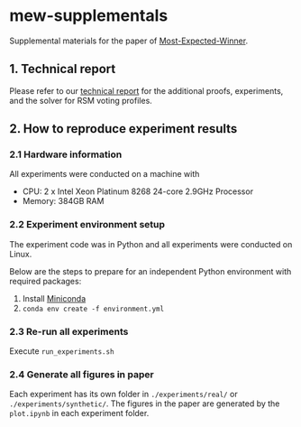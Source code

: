 # mew-supplementals

Supplemental materials for the paper of [Most-Expected-Winner](https://doi.org/10.1145/3588702).

## 1. Technical report

Please refer to our [technical report](https://arxiv.org/abs/2105.00082) for the additional proofs, experiments, and the solver for RSM voting profiles.

## 2. How to reproduce experiment results

### 2.1 Hardware information

All experiments were conducted on a machine with
- CPU: 2 x Intel Xeon Platinum 8268 24-core 2.9GHz Processor
- Memory: 384GB RAM

### 2.2 Experiment environment setup

The experiment code was in Python and all experiments were conducted on Linux. 

Below are the steps to prepare for an independent Python environment with required packages:

1. Install [Miniconda](https://conda.io/projects/conda/en/stable/user-guide/install/linux.html)
2. `conda env create -f environment.yml`

### 2.3 Re-run all experiments

Execute `run_experiments.sh`

### 2.4 Generate all figures in paper

Each experiment has its own folder in `./experiments/real/` or `./experiments/synthetic/`. The figures in the paper are generated by the `plot.ipynb` in each experiment folder.
